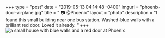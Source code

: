 +++
type = "post"
date = "2019-05-13 04:14:48 -0400"
imgurl = "phoenix-door-airplane.jpg"
title = " 📷 @Phoenix"
layout = "photo"
description = "I found this small building near one bus station. Washed-blue walls with a brilliant red door. Loved it already. "
+++
![a small house with blue walls and a red door at Phoenix](https://s3.us-east-2.amazonaws.com/ying-ish/miniposts/phoenix-door-airplane.jpg)
